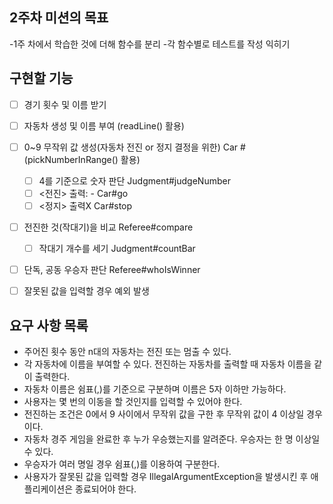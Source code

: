 ## 2주차 미션의 목표
-1주 차에서 학습한 것에 더해 함수를 분리
-각 함수별로 테스트를 작성 익히기


## 구현할 기능
- [ ] 경기 횟수 및 이름 받기
- [ ] 자동차 생성 및 이름 부여 (readLine() 활용)
- [ ] 0~9 무작위 값 생성(자동차 전진 or 정지 결정을 위한) Car # (pickNumberInRange() 활용)
  - [ ] 4를 기준으로 숫자 판단 Judgment#judgeNumber 
  - [ ] <전진> 출력: - Car#go
  - [ ] <정지> 출력X Car#stop  
- [ ] 전진한 것(작대기)을 비교 Referee#compare
  - [ ] 작대기 개수를 세기 Judgment#countBar
- [ ] 단독, 공동 우승자 판단 Referee#whoIsWinner
- [ ] 잘못된 값을 입력할 경우 예외 발생


## 요구 사항 목록
- 주어진 횟수 동안 n대의 자동차는 전진 또는 멈출 수 있다.
- 각 자동차에 이름을 부여할 수 있다. 전진하는 자동차를 출력할 때 자동차 이름을 같이 출력한다.
- 자동차 이름은 쉼표(,)를 기준으로 구분하며 이름은 5자 이하만 가능하다.
- 사용자는 몇 번의 이동을 할 것인지를 입력할 수 있어야 한다.
- 전진하는 조건은 0에서 9 사이에서 무작위 값을 구한 후 무작위 값이 4 이상일 경우이다.
- 자동차 경주 게임을 완료한 후 누가 우승했는지를 알려준다. 우승자는 한 명 이상일 수 있다.
- 우승자가 여러 명일 경우 쉼표(,)를 이용하여 구분한다.
- 사용자가 잘못된 값을 입력할 경우 IllegalArgumentException을 발생시킨 후 애플리케이션은 종료되어야 한다.